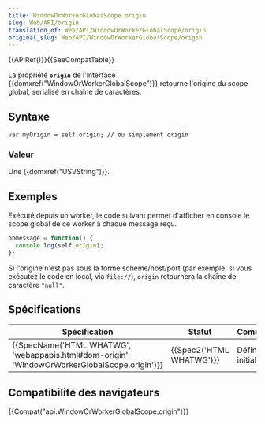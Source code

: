 ```yaml
---
title: WindowOrWorkerGlobalScope.origin
slug: Web/API/origin
translation_of: Web/API/WindowOrWorkerGlobalScope/origin
original_slug: Web/API/WindowOrWorkerGlobalScope/origin
---
```

{{APIRef()}}{{SeeCompatTable}}

La propriété **`origin`** de l'interface {{domxref("WindowOrWorkerGlobalScope")}} retourne l'origine du scope global, serialisé en chaîne de caractères.

## Syntaxe

    var myOrigin = self.origin; // ou simplement origin

### Valeur

Une {{domxref("USVString")}}.

## Exemples

Exécuté depuis un worker, le code suivant permet d'afficher en console le scope global de ce worker à chaque message reçu.

```js
onmessage = function() {
  console.log(self.origin);
};
```

Si l'origine n'est pas sous la forme scheme/host/port (par exemple, si vous exécutez le code en local, via `file://`), `origin` retournera la chaîne de caractère `"null"`.

## Spécifications

| Spécification                                                                                                                | Statut                           | Commentaires         |
| ---------------------------------------------------------------------------------------------------------------------------- | -------------------------------- | -------------------- |
| {{SpecName('HTML WHATWG', 'webappapis.html#dom-origin', 'WindowOrWorkerGlobalScope.origin')}} | {{Spec2('HTML WHATWG')}} | Définition initiale. |

## Compatibilité des navigateurs

{{Compat("api.WindowOrWorkerGlobalScope.origin")}}
